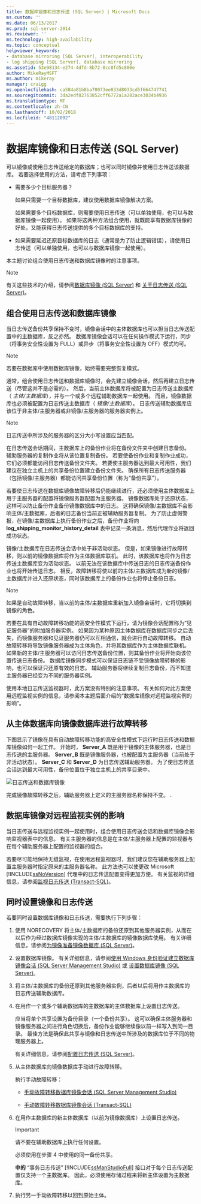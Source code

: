 ```yaml
---
title: 数据库镜像和日志传送 (SQL Server) | Microsoft Docs
ms.custom: ''
ms.date: 06/13/2017
ms.prod: sql-server-2014
ms.reviewer: ''
ms.technology: high-availability
ms.topic: conceptual
helpviewer_keywords:
- database mirroring [SQL Server], interoperability
- log shipping [SQL Server], database mirroring
ms.assetid: 53e98134-e274-4dfd-8b72-0cc0fd5c800e
author: MikeRayMSFT
ms.author: mikeray
manager: craigg
ms.openlocfilehash: ca584a81b8ba70073ee833d8033cd5f664747741
ms.sourcegitcommit: 3da2edf82763852cff6772a1a282ace3034b4936
ms.translationtype: MT
ms.contentlocale: zh-CN
ms.lasthandoff: 10/02/2018
ms.locfileid: "48112092"
---
```

# <a name="database-mirroring-and-log-shipping-sql-server"></a>数据库镜像和日志传送 (SQL Server)
  可以镜像或使用日志传送给定的数据库；也可以同时镜像并使用日志传送该数据库。 若要选择使用的方法，请考虑下列事项：  
  
-   需要多少个目标服务器？  
  
     如果只需要一个目标数据库，建议使用数据库镜像解决方案。  
  
     如果需要多个目标数据库，则需要使用日志传送（可以单独使用，也可以与数据库镜像一起使用）。 如果将这两种方法组合使用，就既能享有数据库镜像的好处，又能获得日志传送提供的多个目标数据库的支持。  
  
-   如果需要延迟还原目标数据库的日志（通常是为了防止逻辑错误），请使用日志传送（可以单独使用，也可以与数据库镜像一起使用）。  
  
 本主题讨论组合使用日志传送和数据库镜像时的注意事项。  
  
> [!NOTE]  
>  有关这些技术的介绍，请参阅[数据库镜像 (SQL Server)](database-mirroring-sql-server.md) 和 [关于日志传送 (SQL Server)](../log-shipping/about-log-shipping-sql-server.md)。  
  
## <a name="combining-log-shipping-and-database-mirroring"></a>组合使用日志传送和数据库镜像  
 当日志传送备份共享保持不变时，镜像会话中的主体数据库也可以担当日志传送配置中的主数据库，反之亦然。 数据库镜像会话可以在任何操作模式下运行，同步（将事务安全性设置为 FULL）或异步（将事务安全性设置为 OFF）模式均可。  
  
> [!NOTE]  
>  若要在数据库中使用数据库镜像，始终需要完整恢复模式。  
  
 通常，组合使用日志传送和数据库镜像时，会先建立镜像会话，然后再建立日志传送（尽管这并不是必需的）。 然后，当前主体数据库将被配置为日志传送主数据库（ *主体/主数据库*），并与一个或多个远程辅助数据库一起使用。 而且，镜像数据库也必须被配置为日志传送主数据库（ *镜像/主数据库*）。 日志传送辅助数据库应该位于非主体/主服务器或非镜像/主服务器的服务器实例上。  
  
> [!NOTE]  
>  日志传送中所涉及的服务器的区分大小写设置应当匹配。  
  
 在日志传送会话期间，主数据库上的备份作业将在备份文件夹中创建日志备份。 辅助服务器的复制作业将从该位置复制备份。 若要使备份作业和复制作业成功，它们必须都能访问日志传送备份文件夹。 若要使主服务器达到最大可用性，我们建议在独立主机上的共享备份位置建立备份文件夹。 确保所有日志传送服务器（包括镜像/主服务器）都能访问共享备份位置（称为“备份共享”）。  
  
 若要使日志传送在数据库镜像故障转移后仍能继续进行，还必须使用主体数据库上用于主服务器的配置将镜像服务器配置为主服务器。 镜像数据库处于还原状态，这样可以防止备份作业备份镜像数据库中的日志。 这将确保镜像/主数据库不会影响主体/主数据库，后者的日志备份当前正被辅助服务器复制。 为了防止虚假警报，在镜像/主数据库上执行备份作业之后，备份作业将向**log_shipping_monitor_history_detail** 表中记录一条消息，然后代理作业将返回成功状态。  
  
 镜像/主数据库在日志传送会话中处于非活动状态。 但是，如果镜像进行故障转移，则以前的镜像数据库将作为主体数据库联机。 此时，该数据库也将作为日志传送主数据库变为活动状态。 以前无法在该数据库中传送日志的日志传送备份作业也将开始传送日志。 相反，故障转移将使以前的主体/主数据库成为新的镜像/主数据库并进入还原状态，同时该数据库上的备份作业也将停止备份日志。  
  
> [!NOTE]  
>  如果是自动故障转移，当以前的主体/主数据库重新加入镜像会话时，它将切换到镜像的角色。  
  
 若要在具有自动故障转移功能的高安全性模式下运行，请为镜像会话配置称为“见证服务器”的附加服务器实例。 如果因为某种原因主体数据库在数据库同步之后丢失，而镜像服务器和见证服务器仍可以互相通信，就会进行自动故障转移。 自动故障转移将导致镜像服务器成为主体角色，并将其数据库作为主体数据库联机。 如果新的主体/主服务器可以访问日志传送备份位置，则其备份作业将开始向该位置传送日志备份。 数据库镜像同步模式可以保证日志链不受镜像故障转移的影响，也可以保证只还原有效的日志。 辅助服务器将继续复制日志备份，而不知道主服务器已经变为不同的服务器实例。  
  
 使用本地日志传送监视器时，此方案没有特别的注意事项。 有关如何对此方案使用远程监视实例的信息，请参阅本主题后面介绍的“数据库镜像对远程监视实例的影响”。  
  
## <a name="failing-over-from-the-principal-to-the-mirror-database"></a>从主体数据库向镜像数据库进行故障转移  
 下图显示了镜像在具有自动故障转移功能的高安全性模式下运行时日志传送和数据库镜像如何一起工作。 开始时， **Server_A** 既是用于镜像的主体服务器，也是日志传送的主服务器。 **Server_B** 既是镜像服务器，也被配置为主服务器（当前处于非活动状态）。 **Server_C** 和 **Server_D** 为日志传送辅助服务器。 为了使日志传送会话达到最大可用性，备份位置位于独立主机上的共享目录中。  
  
 ![日志传送和数据库镜像](../media/logshipping-and-dbm-automatic-failover.gif "日志传送和数据库镜像")  
  
 完成镜像故障转移之后，辅助服务器上定义的主服务器名称保持不变。 .  
  
## <a name="the-impact-of-database-mirroring-on-a-remote-monitoring-instance"></a>数据库镜像对远程监视实例的影响  
 当日志传送与远程监视实例一起使用时，组合使用日志传送会话和数据库镜像会影响监视器表中的信息。 有关主服务器的信息是在主体/主服务器上配置的监视器与在每个辅助服务器上配置的监视器的组合。  
  
 若要尽可能地保持无缝监视，在使用远程监视器时，我们建议您在辅助服务器上配置主服务器时指定原来的主服务器名称。 此方法也可以使更改 Microsoft [!INCLUDE[ssNoVersion](../../includes/ssnoversion-md.md)] 代理中的日志传送配置变得更加方便。 有关监视的详细信息，请参阅[监视日志传送 (Transact-SQL)](../log-shipping/monitor-log-shipping-transact-sql.md)。  
  
## <a name="setting-up-mirroring-and-log-shipping-together"></a>同时设置镜像和日志传送  
 若要同时设置数据库镜像和日志传送，需要执行下列步骤：  
  
1.  使用 NORECOVERY 将主体/主数据库的备份还原到其他服务器实例，从而在以后作为经过数据库镜像实现的主体/主数据库的镜像数据库使用。 有关详细信息，请参阅[为镜像准备镜像数据库 (SQL Server)](prepare-a-mirror-database-for-mirroring-sql-server.md)。  
  
2.  设置数据库镜像。 有关详细信息，请参阅[使用 Windows 身份验证建立数据库镜像会话 (SQL Server Management Studio)](establish-database-mirroring-session-windows-authentication.md) 或 [设置数据库镜像 (SQL Server)](setting-up-database-mirroring-sql-server.md)。  
  
3.  将主体/主数据库的备份还原到其他服务器实例，后者以后将用作主数据库的日志传送辅助数据库。  
  
4.  在用作一个或多个辅助数据库的主数据库的主体数据库上设置日志传送。  
  
     应当将单个共享设置为备份目录（一个备份共享）。 这可以确保主体服务器和镜像服务器之间进行角色切换后，备份作业能够继续像以前一样写入到同一目录。 最佳方法是确保此共享与镜像和日志传送中所涉及的数据库位于不同的物理服务器上。  
  
     有关详细信息，请参阅[配置日志传送 (SQL Server)](../log-shipping/configure-log-shipping-sql-server.md)。  
  
5.  从主体数据库向镜像数据库手动进行故障转移。  
  
     执行手动故障转移：  
  
    -   [手动故障转移数据库镜像会话 (SQL Server Management Studio)](manually-fail-over-a-database-mirroring-session-sql-server-management-studio.md)  
  
    -   [手动故障转移数据库镜像会话 (Transact-SQL)](manually-fail-over-a-database-mirroring-session-transact-sql.md)  
  
6.  在用作主数据库的新主体数据库（以前为镜像数据库）上设置日志传送。  
  
    > [!IMPORTANT]  
    >  请不要在辅助数据库上执行任何设置。  
  
     必须使用在步骤 4 中使用的同一备份共享。  
  
     **中的** “事务日志传送” [!INCLUDE[ssManStudioFull](../../includes/ssmanstudiofull-md.md)] 接口对于每个日志传送配置仅支持一个主数据库。 因此，必须使用存储过程来将新主体设置为主数据库。  
  
7.  执行另一手动故障转移以回到原始主体。  
  
  
